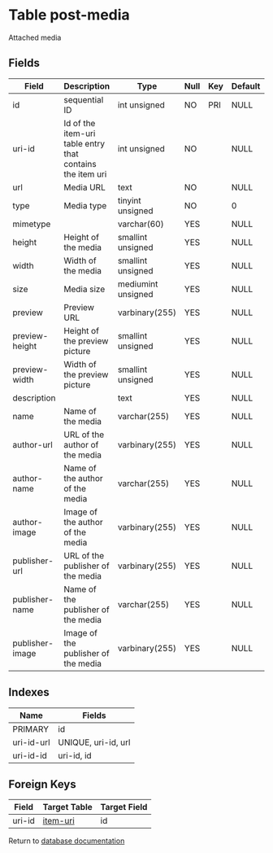 Table post-media
===========

Attached media

Fields
------

| Field           | Description                                               | Type               | Null | Key | Default | Extra          |
| --------------- | --------------------------------------------------------- | ------------------ | ---- | --- | ------- | -------------- |
| id              | sequential ID                                             | int unsigned       | NO   | PRI | NULL    | auto_increment |
| uri-id          | Id of the item-uri table entry that contains the item uri | int unsigned       | NO   |     | NULL    |                |
| url             | Media URL                                                 | text               | NO   |     | NULL    |                |
| type            | Media type                                                | tinyint unsigned   | NO   |     | 0       |                |
| mimetype        |                                                           | varchar(60)        | YES  |     | NULL    |                |
| height          | Height of the media                                       | smallint unsigned  | YES  |     | NULL    |                |
| width           | Width of the media                                        | smallint unsigned  | YES  |     | NULL    |                |
| size            | Media size                                                | mediumint unsigned | YES  |     | NULL    |                |
| preview         | Preview URL                                               | varbinary(255)     | YES  |     | NULL    |                |
| preview-height  | Height of the preview picture                             | smallint unsigned  | YES  |     | NULL    |                |
| preview-width   | Width of the preview picture                              | smallint unsigned  | YES  |     | NULL    |                |
| description     |                                                           | text               | YES  |     | NULL    |                |
| name            | Name of the media                                         | varchar(255)       | YES  |     | NULL    |                |
| author-url      | URL of the author of the media                            | varbinary(255)     | YES  |     | NULL    |                |
| author-name     | Name of the author of the media                           | varchar(255)       | YES  |     | NULL    |                |
| author-image    | Image of the author of the media                          | varbinary(255)     | YES  |     | NULL    |                |
| publisher-url   | URL of the publisher of the media                         | varbinary(255)     | YES  |     | NULL    |                |
| publisher-name  | Name of the publisher of the media                        | varchar(255)       | YES  |     | NULL    |                |
| publisher-image | Image of the publisher of the media                       | varbinary(255)     | YES  |     | NULL    |                |

Indexes
------------

| Name       | Fields              |
| ---------- | ------------------- |
| PRIMARY    | id                  |
| uri-id-url | UNIQUE, uri-id, url |
| uri-id-id  | uri-id, id          |

Foreign Keys
------------

| Field | Target Table | Target Field |
|-------|--------------|--------------|
| uri-id | [item-uri](help/database/db_item-uri) | id |

Return to [database documentation](help/database)
